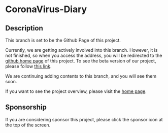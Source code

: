 # CoronaVirus-Diary

## Description

This branch is set to be the Github Page of this project. 

Currently, we are getting actively involved into this branch. However, it is not finished, so when you access the address, you will be redirected to the [github home page](https://hefei-no-1-game-club.github.io/CoronaVirus-Diary) of this project. To see the beta version of our project, please follow [this link](https://hefei-no-1-game-club.github.io/CoronaVirus-Diary/beta-index.html). 

We are continuing adding contents to this branch, and you will see them soon.  

If you want to see the project overview, please visit the [home page](https://github.com/Hefei-No-1-Game-Club/CoronaVirus-Diary). 

## Sponsorship

If you are considering sponsor this project, please click the sponsor icon at the top of the screen. 
